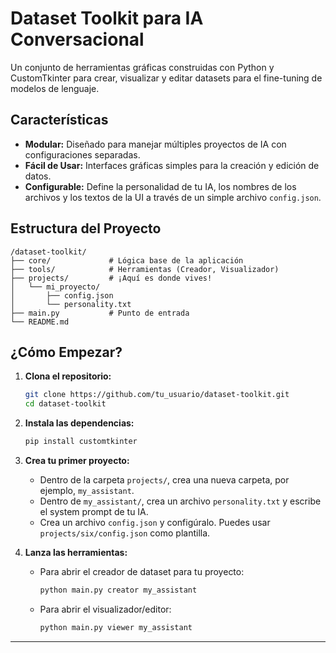 # Dataset Toolkit para IA Conversacional

Un conjunto de herramientas gráficas construidas con Python y CustomTkinter para crear, visualizar y editar datasets para el fine-tuning de modelos de lenguaje.

## Características

- **Modular:** Diseñado para manejar múltiples proyectos de IA con configuraciones separadas.
- **Fácil de Usar:** Interfaces gráficas simples para la creación y edición de datos.
- **Configurable:** Define la personalidad de tu IA, los nombres de los archivos y los textos de la UI a través de un simple archivo `config.json`.

## Estructura del Proyecto

```
/dataset-toolkit/
├── core/             # Lógica base de la aplicación
├── tools/            # Herramientas (Creador, Visualizador)
├── projects/         # ¡Aquí es donde vives!
│   └── mi_proyecto/
│       ├── config.json
│       └── personality.txt
├── main.py           # Punto de entrada
└── README.md
```

## ¿Cómo Empezar?

1.  **Clona el repositorio:**
    ```bash
    git clone https://github.com/tu_usuario/dataset-toolkit.git
    cd dataset-toolkit
    ```

2.  **Instala las dependencias:**
    ```bash
    pip install customtkinter
    ```

3.  **Crea tu primer proyecto:**
    -   Dentro de la carpeta `projects/`, crea una nueva carpeta, por ejemplo, `my_assistant`.
    -   Dentro de `my_assistant/`, crea un archivo `personality.txt` y escribe el system prompt de tu IA.
    -   Crea un archivo `config.json` y configúralo. Puedes usar `projects/six/config.json` como plantilla.

4.  **Lanza las herramientas:**
    -   Para abrir el creador de dataset para tu proyecto:
        ```bash
        python main.py creator my_assistant
        ```
    -   Para abrir el visualizador/editor:
        ```bash
        python main.py viewer my_assistant
        ```

---
